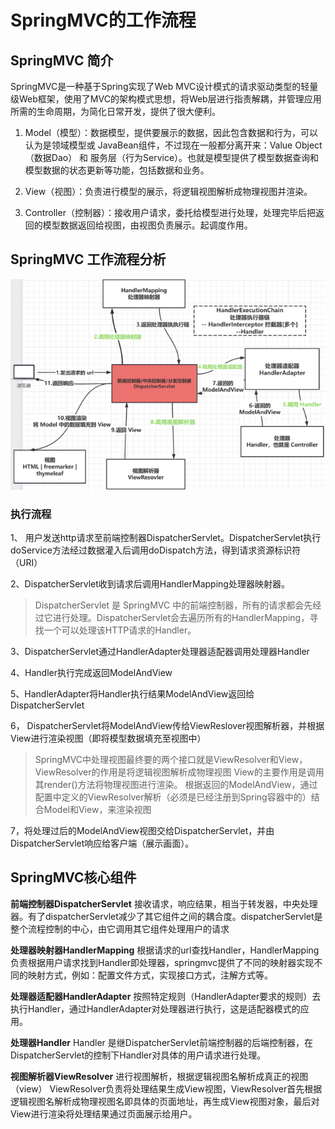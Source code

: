 # SpringMVC的工作流程

## SpringMVC 简介

SpringMVC是一种基于Spring实现了Web MVC设计模式的请求驱动类型的轻量级Web框架，使用了MVC的架构模式思想，将Web层进行指责解耦，并管理应用所需的生命周期，为简化日常开发，提供了很大便利。

1. Model（模型）：数据模型，提供要展示的数据，因此包含数据和行为，可以认为是领域模型或 JavaBean组件，不过现在一般都分离开来：Value Object（数据Dao） 和 服务层（行为Service）。也就是模型提供了模型数据查询和模型数据的状态更新等功能，包括数据和业务。

2. View（视图）：负责进行模型的展示，将逻辑视图解析成物理视图并渲染。

3. Controller（控制器）：接收用户请求，委托给模型进行处理，处理完毕后把返回的模型数据返回给视图，由视图负责展示。起调度作用。

## SpringMVC 工作流程分析

![2023-10-17-1697541112](https://raw.githubusercontent.com/DecZeroTwo/blogimage/main/images/202310171948933.png)

### 执行流程

1、 用户发送http请求至前端控制器DispatcherServlet。DispatcherServlet执行doService方法经过数据灌入后调用doDispatch方法，得到请求资源标识符（URI）

2、DispatcherServlet收到请求后调用HandlerMapping处理器映射器。

> DispatcherServlet 是 SpringMVC 中的前端控制器，所有的请求都会先经过它进行处理。DispatcherServlet会去遍历所有的HandlerMapping，寻找一个可以处理该HTTP请求的Handler。

3、DispatcherServlet通过HandlerAdapter处理器适配器调用处理器Handler

4、Handler执行完成返回ModelAndView

5、HandlerAdapter将Handler执行结果ModelAndView返回给DispatcherServlet

6， DispatcherServlet将ModelAndView传给ViewReslover视图解析器，并根据View进行渲染视图（即将模型数据填充至视图中）

> SpringMVC中处理视图最终要的两个接口就是ViewResolver和View， ViewResolver的作用是将逻辑视图解析成物理视图
> View的主要作用是调用其render()方法将物理视图进行渲染。
> 根据返回的ModelAndView，通过配置中定义的ViewResolver解析（必须是已经注册到Spring容器中的）结合Model和View，来渲染视图

7，将处理过后的ModelAndView视图交给DispatcherServlet，并由DispatcherServlet响应给客户端（展示画面）。

## SpringMVC核心组件

**前端控制器DispatcherServlet**
接收请求，响应结果，相当于转发器，中央处理器。有了dispatcherServlet减少了其它组件之间的耦合度。dispatcherServlet是整个流程控制的中心，由它调用其它组件处理用户的请求

**处理器映射器HandlerMapping**
根据请求的url查找Handler，HandlerMapping负责根据用户请求找到Handler即处理器，springmvc提供了不同的映射器实现不同的映射方式，例如：配置文件方式，实现接口方式，注解方式等。

**处理器适配器HandlerAdapter**
按照特定规则（HandlerAdapter要求的规则）去执行Handler，通过HandlerAdapter对处理器进行执行，这是适配器模式的应用。

**处理器Handler**
Handler 是继DispatcherServlet前端控制器的后端控制器，在DispatcherServlet的控制下Handler对具体的用户请求进行处理。

**视图解析器ViewResolver**
进行视图解析，根据逻辑视图名解析成真正的视图（view）
ViewResolver负责将处理结果生成View视图，ViewResolver首先根据逻辑视图名解析成物理视图名即具体的页面地址，再生成View视图对象，最后对View进行渲染将处理结果通过页面展示给用户。